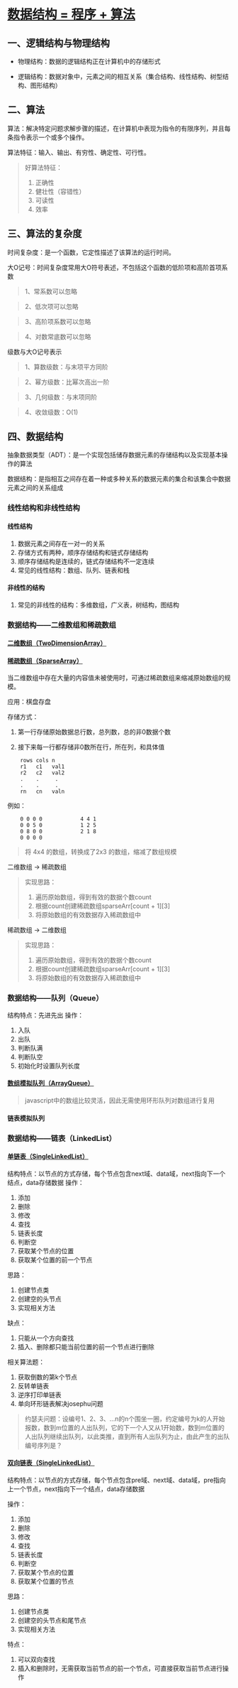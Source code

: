 # [数据结构 = 程序 + 算法](https://github.com/StarShi/Big-Monster/tree/master/source/data-structure)


## 一、逻辑结构与物理结构

- 物理结构：数据的逻辑结构正在计算机中的存储形式

- 逻辑结构：数据对象中，元素之间的相互关系（集合结构、线性结构、树型结构、图形结构）



## 二、算法

算法：解决特定问题求解步骤的描述，在计算机中表现为指令的有限序列，并且每条指令表示一个或多个操作。

算法特征：输入、输出、有穷性、确定性、可行性。

>好算法特征：
>1. 正确性
>2. 健壮性（容错性）
>3. 可读性
>4. 效率



## 三、算法的复杂度

时间复杂度：是一个函数，它定性描述了该算法的运行时间。


大O记号：时间复杂度常用大O符号表述，不包括这个函数的低阶项和高阶首项系数

> 1、常系数可以忽略

> 2、低次项可以忽略

> 3、高阶项系数可以忽略

> 4、对数常底数可以忽略


级数与大O记号表示

> 1、算数级数：与末项平方同阶 

> 2、幂方级数：比幂次高出一阶

> 3、几何级数：与末项同阶

> 4、收敛级数：O(1)

## 四、数据结构

抽象数据类型（ADT）：是一个实现包括储存数据元素的存储结构以及实现基本操作的算法

数据结构：是指相互之间存在着一种或多种关系的数据元素的集合和该集合中数据元素之间的关系组成


### 线性结构和非线性结构

#### 线性结构

1. 数据元素之间存在一对一的关系
2. 存储方式有两种，顺序存储结构和链式存储结构
3. 顺序存储结构是连续的，链式存储结构不一定连续
4. 常见的线性结构：数组、队列、链表和栈

#### 非线性的结构

1. 常见的非线性的结构：多维数组，广义表，树结构，图结构

### 数据结构——二维数组和稀疏数组

#### [二维数组（TwoDimensionArray）](https://github.com/StarShi/Big-Monster/blob/master/source/data-structure/src/two-array/index.ts)

#### [稀疏数组（SparseArray）](https://github.com/StarShi/Big-Monster/blob/master/source/data-structure/src/sparse-array/index.ts)

当二维数组中存在大量的内容值未被使用时，可通过稀疏数组来缩减原始数组的规模。

应用：棋盘存盘

存储方式：

1. 第一行存储原始数据总行数，总列数，总的非0数据个数

2. 接下来每一行都存储非0数所在行，所在列，和具体值

```
	rows cols n                
	r1   c1   val1       
	r2   c2   val2       
	.    .     .
	.    .     .
	rn   cn   valn
```

例如：
```
	0 0 0 0            4 4 1
	0 0 5 0            1 2 5
	0 8 0 0            2 1 8
	0 0 0 0
```

> 将 4x4 的数组，转换成了2x3 的数组，缩减了数组规模


二维数组 -> 稀疏数组

>实现思路：
>1. 遍历原始数组，得到有效的数据个数count
>2. 根据count创建稀疏数组sparseArr[count + 1][3]
>3. 将原始数组的有效数据存入稀疏数组中

稀疏数组 -> 二维数组

>实现思路：
>1. 遍历原始数组，得到有效的数据个数count
>2. 根据count创建稀疏数组sparseArr[count + 1][3]
>3. 将原始数组的有效数据存入稀疏数组中

### 数据结构——队列（Queue）

结构特点：先进先出
操作：
1. 入队
2. 出队
3. 判断队满
4. 判断队空
5. 初始化时设置队列长度

#### [数组模拟队列（ArrayQueue）](https://github.com/StarShi/Big-Monster/blob/master/source/data-structure/src/array-queue/index.ts)

> javascript中的数组比较灵活，因此无需使用环形队列对数组进行复用

#### 链表模拟队列

### 数据结构——链表（LinkedList）

#### [单链表（SingleLinkedList）](https://github.com/StarShi/Big-Monster/blob/master/source/data-structure/src/single-linked-list/index.ts)


结构特点：以节点的方式存储，每个节点包含next域、data域，next指向下一个结点，data存储数据
操作：
1. 添加
2. 删除
3. 修改
4. 查找
5. 链表长度
6. 判断空
7. 获取某个节点的位置
8. 获取某个位置的前一个节点

思路：
1. 创建节点类
2. 创建空的头节点
3. 实现相关方法

缺点：
1. 只能从一个方向查找
2. 插入、删除都只能当前位置的前一个节点进行删除

相关算法题：

1. 获取倒数的第k个节点
2. 反转单链表
3. 逆序打印单链表
4. 单向环形链表解决josephu问题

> 约瑟夫问题：设编号1、2、3、...n的n个围坐一圈，约定编号为k的人开始报数，数到m位置的人出队列，它的下一个人又从1开始数，数到m位置的人出队列继续出队列，以此类推，直到所有人出队列为止，由此产生的出队编号序列是？

#### [双向链表（SingleLinkedList）](https://github.com/StarShi/Big-Monster/blob/master/source/data-structure/src/double-linked-list/index.ts)

结构特点：以节点的方式存储，每个节点包含pre域、next域、data域，pre指向上一个节点，next指向下一个结点，data存储数据

操作：
1. 添加
2. 删除
3. 修改
4. 查找
5. 链表长度
6. 判断空
7. 获取某个节点的位置
8. 获取某个位置的节点

思路：
1. 创建节点类
2. 创建空的头节点和尾节点
3. 实现相关方法

特点：

1. 可以双向查找
2. 插入和删除时，无需获取当前节点的前一个节点，可直接获取当前节点进行操作